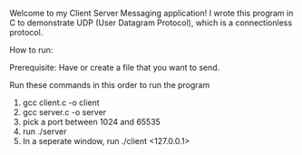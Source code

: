 Welcome to my Client Server Messaging application! I wrote this program in C to demonstrate UDP (User Datagram Protocol), which is a connectionless protocol. 

How to run: 

Prerequisite: Have or create a file that you want to send.

Run these commands in this order to run the program
1. gcc client.c -o client
2. gcc server.c -o server
3. pick a port between 1024 and 65535
4. run ./server <port number> 
5. In a seperate window, run ./client <port number> <127.0.0.1> <source file> <destination file>
